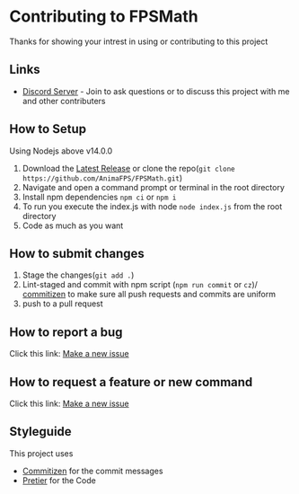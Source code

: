 # Contributing to FPSMath

Thanks for showing your intrest in using or contributing to this project

## Links
* [Discord Server](https://discord.gg/xJdQxps) - Join to ask questions or to discuss this project with me and other contributers

## How to Setup 
Using Nodejs above v14.0.0
1. Download the [Latest Release](https://github.com/AnimaFPS/FPSMath/releases/latest) or clone the repo(`git clone https://github.com/AnimaFPS/FPSMath.git`)
2. Navigate and open a command prompt or terminal in the root directory
3. Install npm dependencies `npm ci` or `npm i`
4. To run you execute the index.js with node `node index.js` from the root directory
4. Code as much as you want

## How to submit changes
1. Stage the changes(`git add .`)
2. Lint-staged and commit with npm script (`npm run commit` or `cz`)/ [commitizen](https://https://github.com/commitizen/cz-cli) to make sure all push requests and commits are uniform
3. push to a pull request

## How to report a bug
Click this link: [Make a new issue](https://github.com/AnimaFPS/FPSMath/issues/new?assignees=&labels=&template=bug_report.md&title=)

## How to request a feature or new command
Click this link: [Make a new issue](https://github.com/AnimaFPS/FPSMath/issues/new?assignees=&labels=&template=feature_request.md&title=)

## Styleguide
This project uses 
* [Commitizen](https://https://github.com/commitizen/cz-cli) for the commit messages
* [Pretier](https://prettier.io/) for the Code
